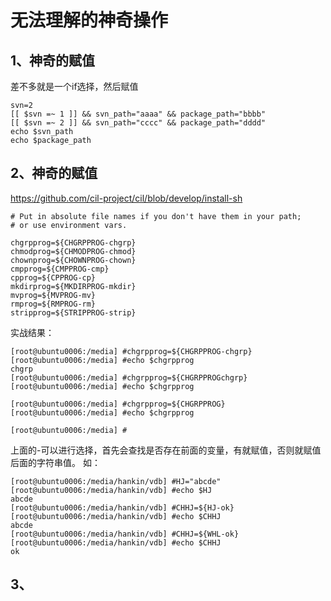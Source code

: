 # 无法理解的神奇操作

## 1、神奇的赋值
差不多就是一个if选择，然后赋值
```
svn=2
[[ $svn =~ 1 ]] && svn_path="aaaa" && package_path="bbbb"
[[ $svn =~ 2 ]] && svn_path="cccc" && package_path="dddd"
echo $svn_path 
echo $package_path
```

## 2、神奇的赋值
https://github.com/cil-project/cil/blob/develop/install-sh
```
# Put in absolute file names if you don't have them in your path;
# or use environment vars.

chgrpprog=${CHGRPPROG-chgrp}
chmodprog=${CHMODPROG-chmod}
chownprog=${CHOWNPROG-chown}
cmpprog=${CMPPROG-cmp}
cpprog=${CPPROG-cp}
mkdirprog=${MKDIRPROG-mkdir}
mvprog=${MVPROG-mv}
rmprog=${RMPROG-rm}
stripprog=${STRIPPROG-strip}
```
实战结果：
```
[root@ubuntu0006:/media] #chgrpprog=${CHGRPPROG-chgrp}
[root@ubuntu0006:/media] #echo $chgrpprog
chgrp
[root@ubuntu0006:/media] #chgrpprog=${CHGRPPROGchgrp}
[root@ubuntu0006:/media] #echo $chgrpprog

[root@ubuntu0006:/media] #chgrpprog=${CHGRPPROG}
[root@ubuntu0006:/media] #echo $chgrpprog

[root@ubuntu0006:/media] #
```
上面的-可以进行选择，首先会查找是否存在前面的变量，有就赋值，否则就赋值后面的字符串值。
如：
```
[root@ubuntu0006:/media/hankin/vdb] #HJ="abcde"
[root@ubuntu0006:/media/hankin/vdb] #echo $HJ
abcde
[root@ubuntu0006:/media/hankin/vdb] #CHHJ=${HJ-ok}
[root@ubuntu0006:/media/hankin/vdb] #echo $CHHJ
abcde
[root@ubuntu0006:/media/hankin/vdb] #CHHJ=${WHL-ok}
[root@ubuntu0006:/media/hankin/vdb] #echo $CHHJ
ok
```

## 3、






